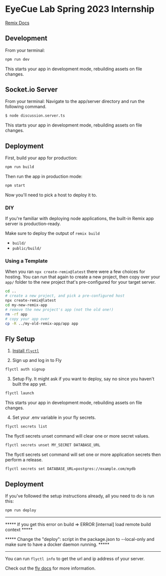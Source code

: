 # EyeCue Lab Spring 2023 Internship

 [Remix Docs](https://remix.run/docs)

## Development

From your terminal:

```sh
npm run dev
```

This starts your app in development mode, rebuilding assets on file changes.

## Socket.io Server

From your terminal:
Navigate to the app/server directory and run the following command.

```sh
$ node discussion.server.ts
```

This starts your app in development mode, rebuilding assets on file changes.

## Deployment

First, build your app for production:

```sh
npm run build
```

Then run the app in production mode:

```sh
npm start
```

Now you'll need to pick a host to deploy it to.

### DIY

If you're familiar with deploying node applications, the built-in Remix app server is production-ready.

Make sure to deploy the output of `remix build`

- `build/`
- `public/build/`

### Using a Template

When you ran `npx create-remix@latest` there were a few choices for hosting. You can run that again to create a new project, then copy over your `app/` folder to the new project that's pre-configured for your target server.

```sh
cd ..
# create a new project, and pick a pre-configured host
npx create-remix@latest
cd my-new-remix-app
# remove the new project's app (not the old one!)
rm -rf app
# copy your app over
cp -R ../my-old-remix-app/app app
```

## Fly Setup

1. [Install `flyctl`](https://fly.io/docs/getting-started/installing-flyctl/)

2. Sign up and log in to Fly

```sh
flyctl auth signup
```

3. Setup Fly. It might ask if you want to deploy, say no since you haven't built the app yet.

```sh
flyctl launch
```

This starts your app in development mode, rebuilding assets on file changes.

4. Set your .env variable in your fly secrets.

```sh
flyctl secrets list
```
The flyctl secrets unset command will clear one or more secret values.
```sh
flyctl secrets unset MY_SECRET DATABASE_URL
```
The flyctl secrets set command will set one or more application secrets then perform a release.
```sh
flyctl secrets set DATABASE_URL=postgres://example.com/mydb 
```

## Deployment

If you've followed the setup instructions already, all you need to do is run this:

```sh
npm run deploy
```
***
***** If you get this error on build => ERROR [internal] load remote build context *****

***** Change the "deploy": script in the package.json to --local-only and make sure to have a docker daemon running. *****
***

You can run `flyctl info` to get the url and ip address of your server.

Check out the [fly docs](https://fly.io/docs/getting-started/node/) for more information.